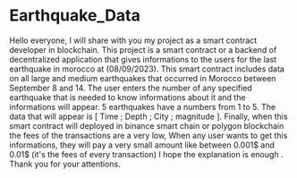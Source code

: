 # Earthquake_Data
Hello everyone, I will share with you my project as a smart contract developer in blockchain.
This project is a smart contract or a backend of decentralized application that gives informations to the users for the last earthquake in morocco at (08/09/2023).
This smart contract includes data on all large and medium earthquakes that occurred in Morocco between September 8 and 14.
The user enters the number of any specified earthquake that is needed to know informations about it and the informations will appear.
5 earthquakes have a numbers from 1 to 5.
The data that will appear is [ Time ; Depth ; City ; magnitude ].
Finally, when this smart contract will deployed in binance smart chain or polygon blockchain the fees of the transactions are a very low, 
When any user wants to get this informations, they will pay a very small amount like between 0.001$ and 0.01$ (it's the fees of every transaction)
I hope the explanation is enough .
Thank you for your attentions.
